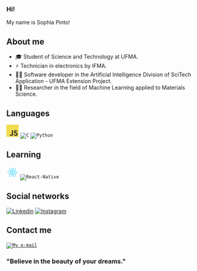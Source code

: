 ### Hi!

My name is Sophia Pinto!

## About me

- 🎓 Student of Science and Technology at UFMA.
- ⚡ Technician in electronics by IFMA.
- 👩‍💻 Software developer in the Artificial Intelligence Division of SciTech Application - UFMA Extension Project.
- 👩‍🔬 Researcher in the field of Machine Learning applied to Materials Science.


## Languages

<code><img height="32" src="https://raw.githubusercontent.com/github/explore/80688e429a7d4ef2fca1e82350fe8e3517d3494d/topics/javascript/javascript.png" alt="Javascript"/></code>
<code><img height="32" src="https://cdn.iconscout.com/icon/free/png-512/c-programming-569564.png" alt="C"/></code>
<code><img height="36" src="https://user-images.githubusercontent.com/62452619/102837651-007ca680-43db-11eb-97ce-7a843e60d9f5.png" alt="Python"/></code>

## Learning
<code><img height="32" src="https://raw.githubusercontent.com/github/explore/80688e429a7d4ef2fca1e82350fe8e3517d3494d/topics/react/react.png" alt="React"/></code>
<code><img src="https://assets-global.website-files.com/5d9bc5d562ffc2869b470941/5e1f9804b36ff7196d4b72a0_logo-react-native-tech.png" alt="React-Native" width="60" height="40" /></code>

## Social networks
[![Linkedin](https://img.shields.io/badge/-LinkedIn-blue?style=flat&logo=Linkedin&logoColor=white)](https://www.linkedin.com/in/sarah-sophia-pinto-9031081a9)
[![Instagram](https://img.shields.io/badge/-Instagram-c14438?style=flat&logo=Instagram&logoColor=white)](https://instagram.com/yllionpontocom?igshid=gek3ee8mi8qb)

## Contact me

<a href="mailto:sarahsophiapinto@gmail.com">
  <code><img alt="My e-mail" width="32" src="https://www.flaticon.com/svg/static/icons/svg/324/324123.svg" /></code>
</a>

### "Believe in the beauty of your dreams."
